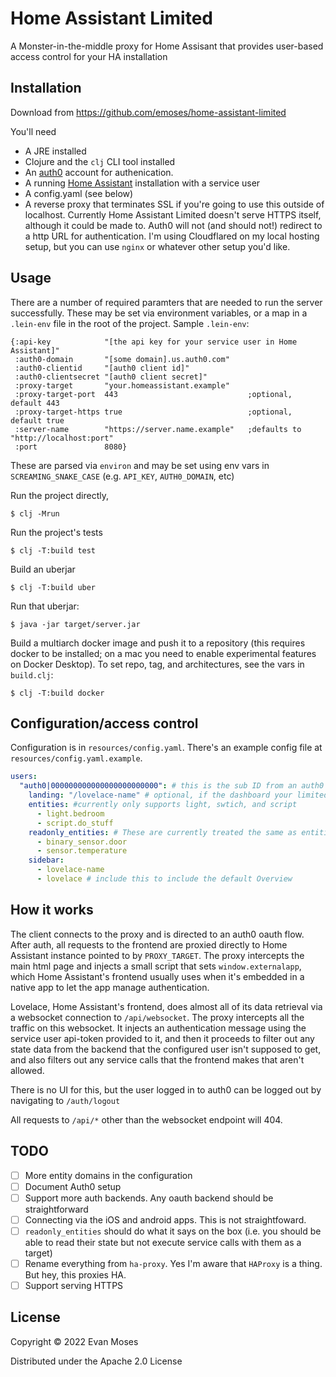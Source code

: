 # Home Assistant Limited

A Monster-in-the-middle proxy for Home Assisant that provides user-based access control for your HA installation

## Installation

Download from https://github.com/emoses/home-assistant-limited

You'll need

 * A JRE installed
 * Clojure and the `clj` CLI tool installed
 * An [auth0](https://auth0.com) account for authenication.
 * A running [Home Assistant](https://home-assistant.io/) installation with a service user
 * A config.yaml (see below)
 * A reverse proxy that terminates SSL if you're going to use this outside of localhost.  Currently Home Assistant Limited doesn't serve HTTPS itself, although it could be made to. Auth0 will not (and should not!) redirect to a http URL for authentication.  I'm using Cloudflared on my local hosting setup, but you can use `nginx` or whatever other setup you'd like.


## Usage

There are a number of required paramters that are needed to run the server successfully.  These may be set via environment variables, or a map in a `.lein-env` file in the root of the project.  Sample `.lein-env`:

```edn
{:api-key            "[the api key for your service user in Home Assistant]"
 :auth0-domain       "[some domain].us.auth0.com"
 :auth0-clientid     "[auth0 client id]"
 :auth0-clientsecret "[auth0 client secret]"
 :proxy-target       "your.homeassistant.example"
 :proxy-target-port  443                             ;optional, default 443
 :proxy-target-https true                            ;optional, default true
 :server-name        "https://server.name.example"   ;defaults to "http://localhost:port"
 :port               8080}
```
These are parsed via `environ` and may be set using env vars in `SCREAMING_SNAKE_CASE` (e.g. `API_KEY`, `AUTH0_DOMAIN`, etc)


Run the project directly,

    $ clj -Mrun

Run the project's tests

    $ clj -T:build test

Build an uberjar

    $ clj -T:build uber


Run that uberjar:

    $ java -jar target/server.jar

Build a multiarch docker image and push it to a repository (this requires docker to be installed; on a mac you need to enable experimental features on Docker Desktop).  To set repo, tag, and architectures, see the vars in `build.clj`:

    $ clj -T:build docker

## Configuration/access control

Configuration is in `resources/config.yaml`. There's an example config file at `resources/config.yaml.example`.

```yaml
users:
  "auth0|000000000000000000000000": # this is the sub ID from an auth0 ID token, it identifies the user
    landing: "/lovelace-name" # optional, if the dashboard your limited user is using isn't the default, you'll need to set this here.
    entities: #currently only supports light, swtich, and script
      - light.bedroom
      - script.do_stuff
    readonly_entities: # These are currently treated the same as entities
      - binary_sensor.door
      - sensor.temperature
    sidebar:
      - lovelace-name
      - lovelace # include this to include the default Overview
```

## How it works

The client connects to the proxy and is directed to an auth0 oauth flow.  After auth, all requests to the frontend are proxied directly to Home Assistant instance pointed to by `PROXY_TARGET`.  The proxy intercepts the main html page and injects a small script that sets `window.externalapp`, which Home Assistant's frontend usually uses when it's embedded in a native app to let the app manage authentication.

Lovelace, Home Assistant's frontend, does almost all of its data retrieval via a websocket connection to `/api/websocket`.  The proxy intercepts all the traffic on this websocket.  It injects an authentication message using the service user api-token provided to it, and then it proceeds to filter out any state data from the backend that the configured user isn't supposed to get, and also filters out any service calls that the frontend makes that aren't allowed.

There is no UI for this, but the user logged in to auth0 can be logged out by navigating to `/auth/logout`

All requests to `/api/*` other than the websocket endpoint will 404.

## TODO

-  [ ] More entity domains in the configuration
-  [ ] Document Auth0 setup
-  [ ] Support more auth backends.  Any oauth backend should be straightforward
-  [ ] Connecting via the iOS and android apps. This is not straightfoward.
-  [ ] `readonly_entities` should do what it says on the box (i.e. you should be able to read their state but not execute service calls with them as a target)
-  [ ] Rename everything from `ha-proxy`. Yes I'm aware that `HAProxy` is a thing.  But hey, this proxies HA.
-  [ ] Support serving HTTPS

## License

Copyright © 2022 Evan Moses

Distributed under the Apache 2.0 License
